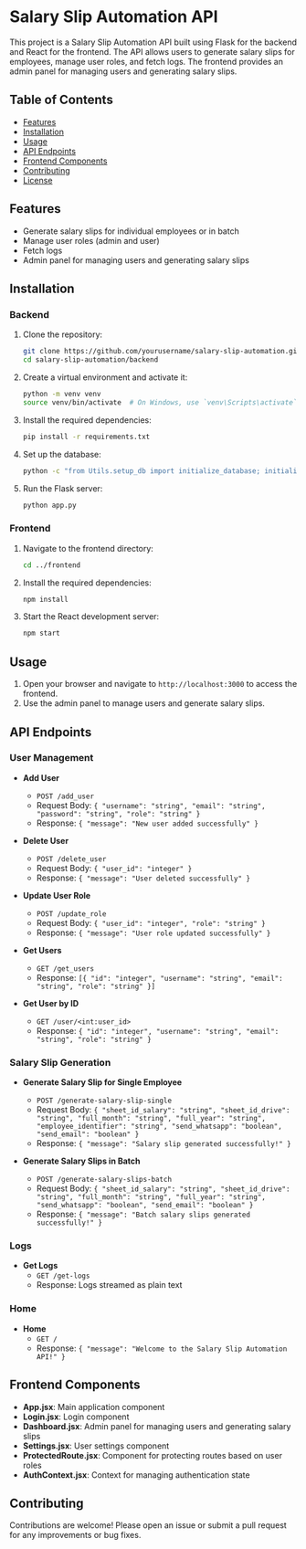 # Salary Slip Automation API

This project is a Salary Slip Automation API built using Flask for the backend and React for the frontend. The API allows users to generate salary slips for employees, manage user roles, and fetch logs. The frontend provides an admin panel for managing users and generating salary slips.

## Table of Contents

- [Features](#features)
- [Installation](#installation)
- [Usage](#usage)
- [API Endpoints](#api-endpoints)
- [Frontend Components](#frontend-components)
- [Contributing](#contributing)
- [License](#license)

## Features

- Generate salary slips for individual employees or in batch
- Manage user roles (admin and user)
- Fetch logs
- Admin panel for managing users and generating salary slips

## Installation

### Backend

1. Clone the repository:
    ```sh
    git clone https://github.com/yourusername/salary-slip-automation.git
    cd salary-slip-automation/backend
    ```

2. Create a virtual environment and activate it:
    ```sh
    python -m venv venv
    source venv/bin/activate  # On Windows, use `venv\Scripts\activate`
    ```

3. Install the required dependencies:
    ```sh
    pip install -r requirements.txt
    ```

4. Set up the database:
    ```sh
    python -c "from Utils.setup_db import initialize_database; initialize_database()"
    ```

5. Run the Flask server:
    ```sh
    python app.py
    ```

### Frontend

1. Navigate to the frontend directory:
    ```sh
    cd ../frontend
    ```

2. Install the required dependencies:
    ```sh
    npm install
    ```

3. Start the React development server:
    ```sh
    npm start
    ```

## Usage

1. Open your browser and navigate to `http://localhost:3000` to access the frontend.
2. Use the admin panel to manage users and generate salary slips.

## API Endpoints

### User Management

- **Add User**
    - `POST /add_user`
    - Request Body: `{ "username": "string", "email": "string", "password": "string", "role": "string" }`
    - Response: `{ "message": "New user added successfully" }`

- **Delete User**
    - `POST /delete_user`
    - Request Body: `{ "user_id": "integer" }`
    - Response: `{ "message": "User deleted successfully" }`

- **Update User Role**
    - `POST /update_role`
    - Request Body: `{ "user_id": "integer", "role": "string" }`
    - Response: `{ "message": "User role updated successfully" }`

- **Get Users**
    - `GET /get_users`
    - Response: `[{ "id": "integer", "username": "string", "email": "string", "role": "string" }]`

- **Get User by ID**
    - `GET /user/<int:user_id>`
    - Response: `{ "id": "integer", "username": "string", "email": "string", "role": "string" }`

### Salary Slip Generation

- **Generate Salary Slip for Single Employee**
    - `POST /generate-salary-slip-single`
    - Request Body: `{ "sheet_id_salary": "string", "sheet_id_drive": "string", "full_month": "string", "full_year": "string", "employee_identifier": "string", "send_whatsapp": "boolean", "send_email": "boolean" }`
    - Response: `{ "message": "Salary slip generated successfully!" }`

- **Generate Salary Slips in Batch**
    - `POST /generate-salary-slips-batch`
    - Request Body: `{ "sheet_id_salary": "string", "sheet_id_drive": "string", "full_month": "string", "full_year": "string", "send_whatsapp": "boolean", "send_email": "boolean" }`
    - Response: `{ "message": "Batch salary slips generated successfully!" }`

### Logs

- **Get Logs**
    - `GET /get-logs`
    - Response: Logs streamed as plain text

### Home

- **Home**
    - `GET /`
    - Response: `{ "message": "Welcome to the Salary Slip Automation API!" }`

## Frontend Components

- **App.jsx**: Main application component
- **Login.jsx**: Login component
- **Dashboard.jsx**: Admin panel for managing users and generating salary slips
- **Settings.jsx**: User settings component
- **ProtectedRoute.jsx**: Component for protecting routes based on user roles
- **AuthContext.jsx**: Context for managing authentication state

## Contributing

Contributions are welcome! Please open an issue or submit a pull request for any improvements or bug fixes.
